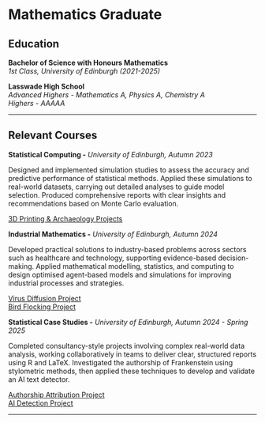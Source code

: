 # Mathematics Graduate


## Education
**Bachelor of Science with Honours Mathematics** \
*1st Class, University of Edinburgh (2021-2025)*

**Lasswade High School**  
*Advanced Highers - Mathematics A, Physics A, Chemistry A* \
*Highers - AAAAA*

---

## Relevant Courses

**Statistical Computing -**
*University of Edinburgh, Autumn 2023*

Designed and implemented simulation studies to assess the accuracy and predictive performance of statistical methods. Applied these simulations to real-world datasets, carrying out detailed analyses to guide model selection. Produced comprehensive reports with clear insights and recommendations based on Monte Carlo evaluation.

[3D Printing & Archaeology Projects](https://github.com/MatthewP1304/Statistical-Projects)

**Industrial Mathematics -**
*University of Edinburgh, Autumn 2024*

Developed practical solutions to industry-based problems across sectors such as healthcare and technology, supporting evidence-based decision-making. Applied mathematical modelling, statistics, and computing to design optimised agent-based models and simulations for improving industrial processes and strategies.


[Virus Diffusion Project](https://github.com/MatthewP1304/Virus-Diffusion) \
[Bird Flocking Project](https://github.com/MatthewP1304/Bird-Flocking)

**Statistical Case Studies -**
*University of Edinburgh, Autumn 2024 - Spring 2025*

Completed consultancy-style projects involving complex real-world data analysis, working collaboratively in teams to deliver clear, structured reports using R and LaTeX. Investigated the authorship of Frankenstein using stylometric methods, then applied these techniques to develop and validate an AI text detector.

[Authorship Attribution Project](https://github.com/NathanExley/StatisticalCaseStudies) \
[AI Detection Project](https://github.com/nishideps/AI-Detection)



---
